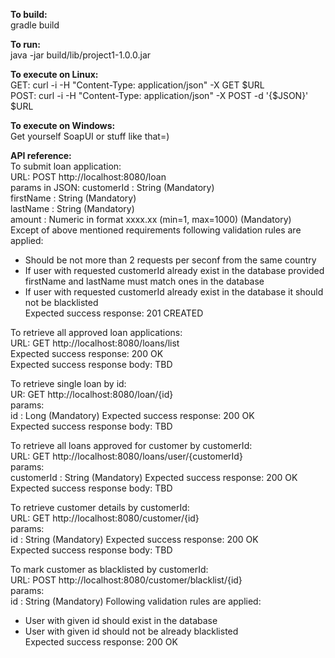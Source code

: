 <b>To build:</b>  
gradle build

<b>To run:</b>  
java -jar build/lib/project1-1.0.0.jar  

<b>To execute on Linux:</b>  
GET: curl -i -H "Content-Type: application/json" -X GET $URL  
POST: curl -i -H "Content-Type: application/json" -X POST -d '{$JSON}' $URL  

<b>To execute on Windows:</b>  
Get yourself SoapUI or stuff like that=)  

<b>API reference:</b>  
To submit loan application:   
URL: POST http://localhost:8080/loan  
params in JSON: 
customerId : String (Mandatory)  
firstName : String (Mandatory)  
lastName : String (Mandatory)  
amount : Numeric in format xxxx.xx (min=1, max=1000) (Mandatory)   
Except of above mentioned requirements following validation rules are applied:  
- Should be not more than 2 requests per seconf from the same country  
- If user with requested customerId already exist in the database provided firstName and lastName must match ones in the database  
- If user with requested customerId already exist in the database it should not be blacklisted    
Expected success response: 201 CREATED 

To retrieve all approved loan applications:  
URL: GET http://localhost:8080/loans/list  
Expected success response: 200 OK  
Expected success response body: TBD  

To retrieve single loan by id:  
UR: GET http://localhost:8080/loan/{id}  
params:  
id : Long (Mandatory)
Expected success response: 200 OK  
Expected success response body: TBD 

To retrieve all loans approved for customer by customerId:  
URL: GET http://localhost:8080/loans/user/{customerId}  
params:  
customerId : String (Mandatory)
Expected success response: 200 OK  
Expected success response body: TBD 

To retrieve customer details by customerId:  
URL: GET http://localhost:8080/customer/{id}  
params:  
id : String (Mandatory)
Expected success response: 200 OK  
Expected success response body: TBD 

To mark customer as blacklisted by customerId:  
URL: POST http://localhost:8080/customer/blacklist/{id}  
params:  
id : String (Mandatory)
Following validation rules are applied:  
- User with given id should exist in the database  
- User with given id should not be already blacklisted  
Expected success response: 200 OK




